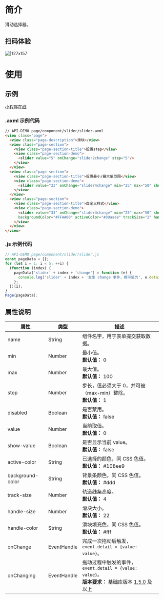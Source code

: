 # 简介
滑动选择器。

## 扫码体验
![|127x157](https://gw.alipayobjects.com/zos/skylark-tools/public/files/5615dd2ce42f01988e82b704217c14d8.png#align=left&display=inline&height=157&margin=%5Bobject%20Object%5D&originHeight=157&originWidth=127&status=done&style=none&width=127)

# 使用

## 示例

[小程序在线](https://opendocs.alipay.com/examples/3c2e6c3c-d97b-4f7d-9033-3ce08713bbd9)

### .axml 示例代码
```html
// API-DEMO page/component/slider/slider.axml 
<view class="page">
  <view class="page-description">滑块</view>
  <view class="page-section">
    <view class="page-section-title">设置step</view>
    <view class="page-section-demo">
      <slider value="5" onChange="slider2change" step="5"/>
    </view>
  </view>
  <view class="page-section">
    <view class="page-section-title">设置最小/最大值范围</view>
    <view class="page-section-demo">
      <slider value="33" onChange="slider4change" min="25" max="50" show-value/>
    </view>
  </view>
  <view class="page-section">
    <view class="page-section-title">自定义样式</view>
    <view class="page-section-demo">
      <slider value="33" onChange="slider4change" min="25" max="50" show-value
      backgroundColor="#FFAA00" activeColor="#00aaee" trackSize="2" handleSize="6" handleColor="blue" />
    </view>
  </view>
</view>
```

### .js 示例代码
```javascript
// API-DEMO page/component/slider/slider.js
const pageData = {};
for (let i = 1; i < 5; ++i) {
  (function (index) {
    pageData['slider' + index + 'change'] = function (e) {
      console.log('slider' + index + '发生 change 事件，携带值为', e.detail.value);
    };
  })(i);
}
Page(pageData);
```

## 属性说明
| **属性** | **类型** | **描述** |
| --- | --- | --- |
| name | String | 组件名字，用于表单提交获取数据。 |
| min | Number | 最小值。<br />**默认值：** 0 |
| max | Number | 最大值。<br />**默认值：** 100 |
| step | Number | 步长，值必须大于 0，并可被（max-min）整除。<br />**默认值：** 1 |
| disabled | Boolean | 是否禁用。<br />**默认值：** false |
| value | Number | 当前取值。<br />**默认值：** 0 |
| show-value | Boolean | 是否显示当前 value。<br />**默认值：** false |
| active-color | String | 已选择的颜色，同 CSS 色值。<br />**默认值：** #108ee9 |
| background-color | String | 背景条颜色，同 CSS 色值。<br />**默认值：** #ddd |
| track-size | Number | 轨道线条高度。<br />**默认值：** 4 |
| handle-size | Number | 滑块大小。<br />**默认值：** 22 |
| handle-color | String | 滑块填充色，同 CSS 色值。<br />**默认值：** #fff |
| onChange | EventHandle | 完成一次拖动后触发，`event.detail = {value: value}`。 |
| onChanging | EventHandle | 拖动过程中触发的事件，`event.detail = {value: value}`。<br />**版本要求：** 基础库版本 [1.5.0](/mini/framework/compatibility) 及以上 |

